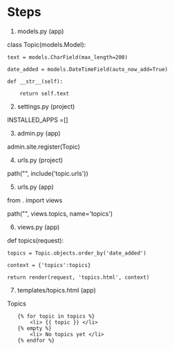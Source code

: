 # Steps

1. models.py (app)

class Topic(models.Model):

    text = models.CharField(max_length=200)
    
    date_added = models.DateTimeField(auto_now_add=True)
    
    def __str__(self):
    
        return self.text

2. settings.py (project)

INSTALLED_APPS =[]

3. admin.py (app)

admin.site.register(Topic)

4. urls.py (project)

path("", include('topic.urls'))

5. urls.py (app)

from . import views

path("", views.topics, name='topics')

6. views.py (app)

def topics(request):
    
    topics = Topic.objects.order_by('date_added')
    
    context = {'topics':topics}
    
    return render(request, 'topics.html', context)
    
7. templates/topics.html (app)

<p> Topics </p>

<ul>
    
    {% for topic in topics %}
        <li> {{ topic }} </li>
    {% empty %}
        <li> No topics yet </li>
    {% endfor %}
    
</ul>


